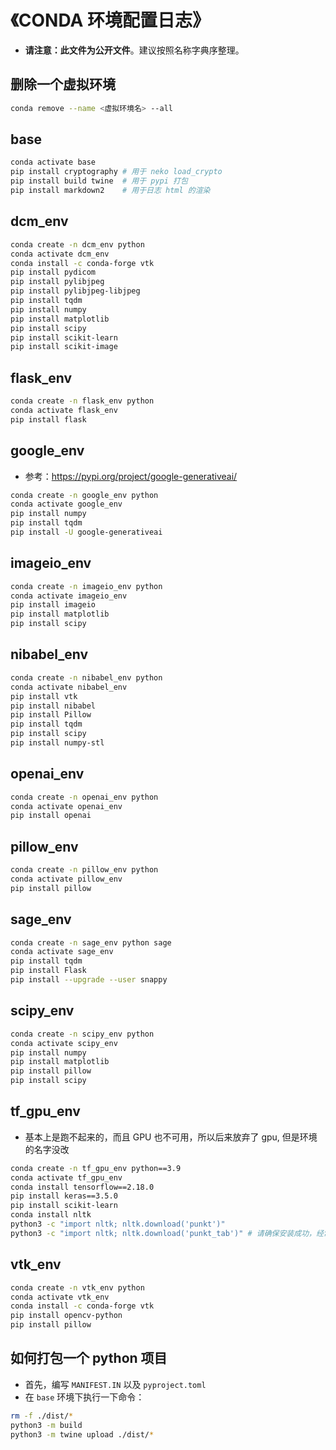 # 《CONDA 环境配置日志》

- **请注意：此文件为公开文件**。建议按照名称字典序整理。

## 删除一个虚拟环境

```bash
conda remove --name <虚拟环境名> --all
```

## base

```bash
conda activate base
pip install cryptography # 用于 neko load_crypto
pip install build twine  # 用于 pypi 打包
pip install markdown2    # 用于日志 html 的渲染
```

## dcm_env

```bash
conda create -n dcm_env python
conda activate dcm_env
conda install -c conda-forge vtk
pip install pydicom
pip install pylibjpeg
pip install pylibjpeg-libjpeg
pip install tqdm
pip install numpy
pip install matplotlib
pip install scipy
pip install scikit-learn
pip install scikit-image
```

## flask_env

```bash
conda create -n flask_env python
conda activate flask_env
pip install flask
```

## google_env

- 参考：https://pypi.org/project/google-generativeai/

```bash
conda create -n google_env python
conda activate google_env
pip install numpy
pip install tqdm
pip install -U google-generativeai
```

## imageio_env

```bash
conda create -n imageio_env python
conda activate imageio_env
pip install imageio
pip install matplotlib
pip install scipy
```

## nibabel_env

```bash
conda create -n nibabel_env python
conda activate nibabel_env
pip install vtk
pip install nibabel
pip install Pillow
pip install tqdm
pip install scipy
pip install numpy-stl
```

## openai_env

```bash
conda create -n openai_env python
conda activate openai_env
pip install openai
```

## pillow_env

```bash
conda create -n pillow_env python
conda activate pillow_env
pip install pillow
```

## sage_env

```bash
conda create -n sage_env python sage
conda activate sage_env
pip install tqdm
pip install Flask
pip install --upgrade --user snappy
```

## scipy_env

```bash
conda create -n scipy_env python
conda activate scipy_env
pip install numpy
pip install matplotlib
pip install pillow
pip install scipy
```

## tf_gpu_env

- 基本上是跑不起来的，而且 GPU 也不可用，所以后来放弃了 gpu, 但是环境的名字没改

```bash
conda create -n tf_gpu_env python==3.9
conda activate tf_gpu_env
conda install tensorflow==2.18.0
pip install keras==3.5.0
pip install scikit-learn
conda install nltk
python3 -c "import nltk; nltk.download('punkt')"
python3 -c "import nltk; nltk.download('punkt_tab')" # 请确保安装成功，经常会有报错
```

## vtk_env

```bash
conda create -n vtk_env python
conda activate vtk_env
conda install -c conda-forge vtk
pip install opencv-python
pip install pillow
```

## 如何打包一个 python 项目

- 首先，编写 `MANIFEST.IN` 以及 `pyproject.toml` 
- 在 `base` 环境下执行一下命令：

```bash
rm -f ./dist/*
python3 -m build
python3 -m twine upload ./dist/*
```

